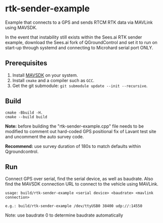 # rtk-sender-example
Example that connects to a GPS and sends RTCM RTK data via MAVLink using MAVSDK.

In the event that instability still exists within the Sees.ai RTK sender example, download the Sees.ai fork of QGroundControl and set it to run on start-up through systemd and connecting to Microhard serial port ONLY.

## Prerequisites

1. Install [MAVSDK](https://github.com/mavlink/MAVSDK) on your system.
2. Install `cmake` and a compiler such as `GCC`.
3. Get the git submodule: `git submodule update --init --recursive`.

## Build

```
cmake -Bbuild -H.
cmake --build build
```
**Note:** before building the "rtk-sender-example.cpp" file needs to be modified to comment out hard-coded GPS positional fix of Lavant test site and uncomment the auto survey code. 

**Recommend:** use survey duration of 180s to match defaults within Qgroundcontrol.

## Run

Connect GPS over serial, find the serial device, as well as baudrate.
Also find the MAVSDK connection URL to connect to the vehicle using MAVLink.

```
usage: build/rtk-sender-example <serial device> <baudrate> <mavlink connection>

e.g.: build/rtk-sender-example /dev/ttyUSB0 38400 udp://:14550

```
Note: use baudrate 0 to determine baudrate automatically
